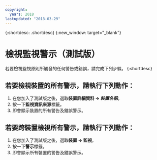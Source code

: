 ```yaml
---
copyright:
  years: 2018
lastupdated: "2018-03-29"
---
```


{:shortdesc: .shortdesc}
{:new_window: target="_blank"}

# 檢視監視警示（測試版）
若要檢視監視原則所觸發的任何警告或錯誤，請完成下列步驟。
{:shortdesc} 

## 若要檢視裝置的所有警示，請執行下列動作：
 1. 在您加入了測試版之後，選取**裝置詳細資料 -> *裝置名稱***。 
 2. 按一下**監視資訊來源**標籤。
 3. 即會顯示裝置的所有警告及錯誤警示。
 
## 若要跨裝置檢視所有警示，請執行下列動作：
 1. 在您加入了測試版之後，選取**裝置 -> 監視**。 
 2. 按一下**警示**標籤。
 3. 即會顯示所有裝置的警告及錯誤警示。
